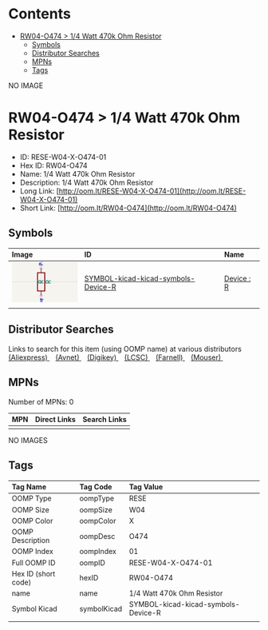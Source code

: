 



Contents
========

* [RW04-O474 > 1/4 Watt 470k Ohm Resistor](#rw04-o474--14-watt-470k-ohm-resistor)
	* [Symbols](#symbols)
	* [Distributor Searches](#distributor-searches)
	* [MPNs](#mpns)
	* [Tags](#tags)
  
NO IMAGE  
# RW04-O474 > 1/4 Watt 470k Ohm Resistor

- ID: RESE-W04-X-O474-01
- Hex ID: RW04-O474
- Name: 1/4 Watt 470k Ohm Resistor
- Description: 1/4 Watt 470k Ohm Resistor
- Long Link: [http://oom.lt/RESE-W04-X-O474-01](http://oom.lt/RESE-W04-X-O474-01)
- Short Link: [http://oom.lt/RW04-O474](http://oom.lt/RW04-O474)

## Symbols
  

|Image|ID|Name|
| :--- | :--- | :--- |
|[![](https://raw.githubusercontent.com/oomlout/oomlout_OOMP_eda_V2/main/SYMBOL/kicad/kicad-symbols/Device/R/image_140.png)](https://github.com/oomlout/oomlout_OOMP_eda_V2/tree/main/SYMBOL/kicad/kicad-symbols/Device/R/)|[SYMBOL-kicad-kicad-symbols-Device-R](https://github.com/oomlout/oomlout_OOMP_eda_V2/tree/main/SYMBOL/kicad/kicad-symbols/Device/R/)|[Device : R](https://github.com/oomlout/oomlout_OOMP_eda_V2/tree/main/SYMBOL/kicad/kicad-symbols/Device/R/)|
||||

## Distributor Searches
  
Links to search for this item (using OOMP name) at various distributors  
[(Aliexpress) ](https://www.aliexpress.com/wholesale?SearchText=11171/4+Watt+470k+Ohm+Resistor)&nbsp;&nbsp;&nbsp;[(Avnet) ](https://www.avnet.com/shop/us/search/1/4+Watt+470k+Ohm+Resistor)&nbsp;&nbsp;&nbsp;[(Digikey) ](https://www.digikey.co.uk/en/products/result?s=1/4+Watt+470k+Ohm+Resistor)&nbsp;&nbsp;&nbsp;[(LCSC) ](https://www.lcsc.com/search?q=1/4+Watt+470k+Ohm+Resistor)&nbsp;&nbsp;&nbsp;[(Farnell) ](https://uk.farnell.com/search?st=1/4+Watt+470k+Ohm+Resistor)&nbsp;&nbsp;&nbsp;[(Mouser) ](https://www.mouser.com/c/?q=1/4+Watt+470k+Ohm+Resistor)&nbsp;&nbsp;&nbsp;
## MPNs
  
Number of MPNs: 0  

|MPN|Direct Links|Search Links|
| :--- | :--- | :--- |
||||
  
NO IMAGES  
## Tags
  

|Tag Name|Tag Code|Tag Value|
| :--- | :--- | :--- |
|OOMP Type|oompType|RESE|
|OOMP Size|oompSize|W04|
|OOMP Color|oompColor|X|
|OOMP Description|oompDesc|O474|
|OOMP Index|oompIndex|01|
|Full OOMP ID|oompID|RESE-W04-X-O474-01|
|Hex ID (short code)|hexID|RW04-O474|
|name|name|1/4 Watt 470k Ohm Resistor|
|Symbol Kicad|symbolKicad|SYMBOL-kicad-kicad-symbols-Device-R|
||||

